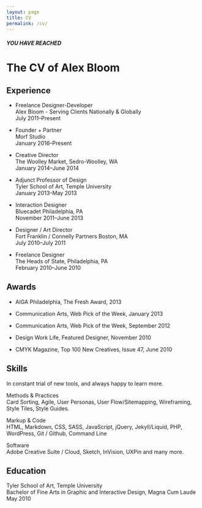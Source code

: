 ```yaml
---
layout: page
title: CV
permalink: /cv/
---
```


##### YOU HAVE REACHED

The CV of Alex Bloom
====================

Experience
----------

* Freelance Designer-Developer  
  Alex Bloom - Serving Clients Nationally & Globally  
  July 2011–Present

* Founder + Partner  
  Morf Studio  
  January 2016–Present

* Creative Director  
  The Woolley Market, Sedro-Woolley, WA  
  January 2014–June 2014

* Adjunct Professor of Design  
  Tyler School of Art, Temple University  
  January 2013–May 2013

* Interaction Designer  
  Bluecadet Philadelphia, PA  
  November 2011–June 2013

* Designer / Art Director  
  Fort Franklin / Connelly Partners Boston, MA  
  July 2010–July 2011

* Freelance Designer  
  The Heads of State, Philadelphia, PA  
  February 2010–June 2010

Awards
------

* AIGA Philadelphia, The Fresh Award, 2013

* Communication Arts, Web Pick of the Week, January 2013

* Communication Arts, Web Pick of the Week, September 2012

* Design Work Life, Featured Designer, November 2010

* CMYK Magazine, Top 100 New Creatives, Issue 47, June 2010

Skills
------

In constant trial of new tools, and always happy to learn more.

Methods & Practices  
Card Sorting, Agile, User Personas, User Flow/Sitemapping, Wireframing, Style Tiles, Style Guides.

Markup & Code  
HTML, Markdown, CSS, SASS, JavaScript, jQuery, Jekyll/Liquid, PHP, WordPress, Git / Github, Command Line

Software  
Adobe Creative Suite / Cloud, Sketch, InVision, UXPin and many more.


Education
---------

Tyler School of Art, Temple University  
Bachelor of Fine Arts in Graphic and Interactive Design, Magna Cum Laude  
May 2010
